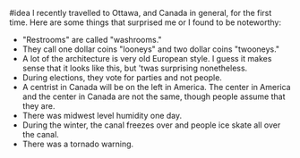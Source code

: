 #idea I recently travelled to Ottawa, and Canada in general, for the first time. Here are some things that surprised me or I found to be noteworthy:

- "Restrooms" are called "washrooms."
- They call one dollar coins "looneys" and two dollar coins "twooneys."
- A lot of the architecture is very old European style. I guess it makes sense that it looks like this, but 'twas surprising nonetheless. 
- During elections, they vote for parties and not people.
- A centrist in Canada will be on the left in America. The center in America and the center in Canada are not the same, though people assume that they are.
- There was midwest level humidity one day.
- During the winter, the canal freezes over and people ice skate all over the canal.
- There was a tornado warning.